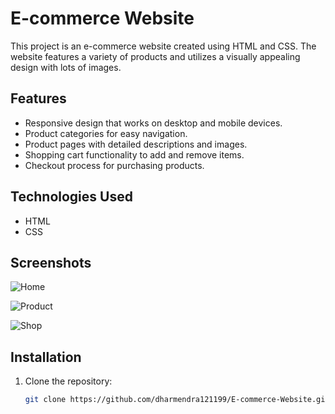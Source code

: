 # E-commerce Website

This project is an e-commerce website created using HTML and CSS. The website features a variety of products and utilizes a visually appealing design with lots of images.

## Features

- Responsive design that works on desktop and mobile devices.
- Product categories for easy navigation.
- Product pages with detailed descriptions and images.
- Shopping cart functionality to add and remove items.
- Checkout process for purchasing products.

## Technologies Used

- HTML
- CSS

## Screenshots

![Home](C:\Users\hp\Documents\GitHub\E-commerce-Website\Home.jpg)

![Product ](C:\Users\hp\Documents\GitHub\E-commerce-Website\Product.jpg)

![Shop](C:\Users\hp\Documents\GitHub\E-commerce-Website\Shop.jpg)


## Installation

1. Clone the repository:

   ```bash
   git clone https://github.com/dharmendra121199/E-commerce-Website.git
